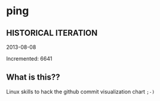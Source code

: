 # ping

## HISTORICAL ITERATION
2013-08-08

Incremented: 6641

## What is this?? 
Linux skills to hack the github commit visualization chart `;-)`
